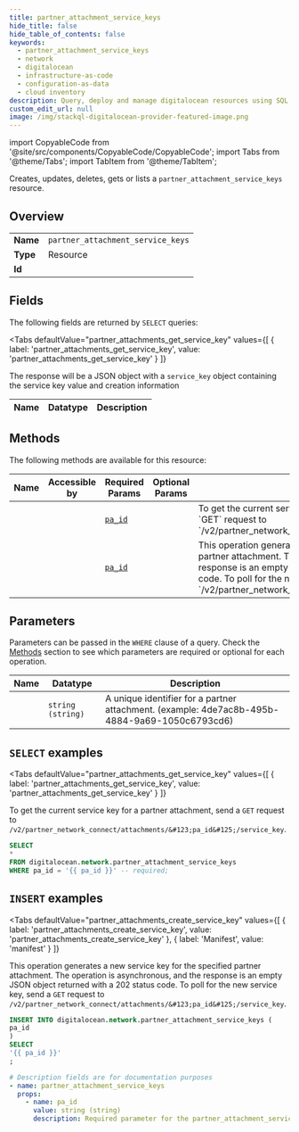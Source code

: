 ```yaml
--- 
title: partner_attachment_service_keys
hide_title: false
hide_table_of_contents: false
keywords:
  - partner_attachment_service_keys
  - network
  - digitalocean
  - infrastructure-as-code
  - configuration-as-data
  - cloud inventory
description: Query, deploy and manage digitalocean resources using SQL
custom_edit_url: null
image: /img/stackql-digitalocean-provider-featured-image.png
---
```


import CopyableCode from '@site/src/components/CopyableCode/CopyableCode';
import Tabs from '@theme/Tabs';
import TabItem from '@theme/TabItem';

Creates, updates, deletes, gets or lists a <code>partner_attachment_service_keys</code> resource.

## Overview
<table><tbody>
<tr><td><b>Name</b></td><td><code>partner_attachment_service_keys</code></td></tr>
<tr><td><b>Type</b></td><td>Resource</td></tr>
<tr><td><b>Id</b></td><td><CopyableCode code="digitalocean.network.partner_attachment_service_keys" /></td></tr>
</tbody></table>

## Fields

The following fields are returned by `SELECT` queries:

<Tabs
    defaultValue="partner_attachments_get_service_key"
    values={[
        { label: 'partner_attachments_get_service_key', value: 'partner_attachments_get_service_key' }
    ]}
>
<TabItem value="partner_attachments_get_service_key">

The response will be a JSON object with a `service_key` object containing <br />the service key value and creation information

<table>
<thead>
    <tr>
    <th>Name</th>
    <th>Datatype</th>
    <th>Description</th>
    </tr>
</thead>
<tbody>
</tbody>
</table>
</TabItem>
</Tabs>

## Methods

The following methods are available for this resource:

<table>
<thead>
    <tr>
    <th>Name</th>
    <th>Accessible by</th>
    <th>Required Params</th>
    <th>Optional Params</th>
    <th>Description</th>
    </tr>
</thead>
<tbody>
<tr>
    <td><a href="#partner_attachments_get_service_key"><CopyableCode code="partner_attachments_get_service_key" /></a></td>
    <td><CopyableCode code="select" /></td>
    <td><a href="#parameter-pa_id"><code>pa_id</code></a></td>
    <td></td>
    <td>To get the current service key for a partner attachment, send a `GET` request to<br />`/v2/partner_network_connect/attachments/&#123;pa_id&#125;/service_key`.<br /></td>
</tr>
<tr>
    <td><a href="#partner_attachments_create_service_key"><CopyableCode code="partner_attachments_create_service_key" /></a></td>
    <td><CopyableCode code="insert" /></td>
    <td><a href="#parameter-pa_id"><code>pa_id</code></a></td>
    <td></td>
    <td>This operation generates a new service key for the specified partner attachment. The operation is asynchronous, and the response is an empty JSON object returned with a 202 status code. To poll for the new service key, send a `GET` request to `/v2/partner_network_connect/attachments/&#123;pa_id&#125;/service_key`.<br /></td>
</tr>
</tbody>
</table>

## Parameters

Parameters can be passed in the `WHERE` clause of a query. Check the [Methods](#methods) section to see which parameters are required or optional for each operation.

<table>
<thead>
    <tr>
    <th>Name</th>
    <th>Datatype</th>
    <th>Description</th>
    </tr>
</thead>
<tbody>
<tr id="parameter-pa_id">
    <td><CopyableCode code="pa_id" /></td>
    <td><code>string (string)</code></td>
    <td>A unique identifier for a partner attachment. (example: 4de7ac8b-495b-4884-9a69-1050c6793cd6)</td>
</tr>
</tbody>
</table>

## `SELECT` examples

<Tabs
    defaultValue="partner_attachments_get_service_key"
    values={[
        { label: 'partner_attachments_get_service_key', value: 'partner_attachments_get_service_key' }
    ]}
>
<TabItem value="partner_attachments_get_service_key">

To get the current service key for a partner attachment, send a `GET` request to<br />`/v2/partner_network_connect/attachments/&#123;pa_id&#125;/service_key`.<br />

```sql
SELECT
*
FROM digitalocean.network.partner_attachment_service_keys
WHERE pa_id = '{{ pa_id }}' -- required;
```
</TabItem>
</Tabs>


## `INSERT` examples

<Tabs
    defaultValue="partner_attachments_create_service_key"
    values={[
        { label: 'partner_attachments_create_service_key', value: 'partner_attachments_create_service_key' },
        { label: 'Manifest', value: 'manifest' }
    ]}
>
<TabItem value="partner_attachments_create_service_key">

This operation generates a new service key for the specified partner attachment. The operation is asynchronous, and the response is an empty JSON object returned with a 202 status code. To poll for the new service key, send a `GET` request to `/v2/partner_network_connect/attachments/&#123;pa_id&#125;/service_key`.<br />

```sql
INSERT INTO digitalocean.network.partner_attachment_service_keys (
pa_id
)
SELECT 
'{{ pa_id }}'
;
```
</TabItem>
<TabItem value="manifest">

```yaml
# Description fields are for documentation purposes
- name: partner_attachment_service_keys
  props:
    - name: pa_id
      value: string (string)
      description: Required parameter for the partner_attachment_service_keys resource.
```
</TabItem>
</Tabs>

